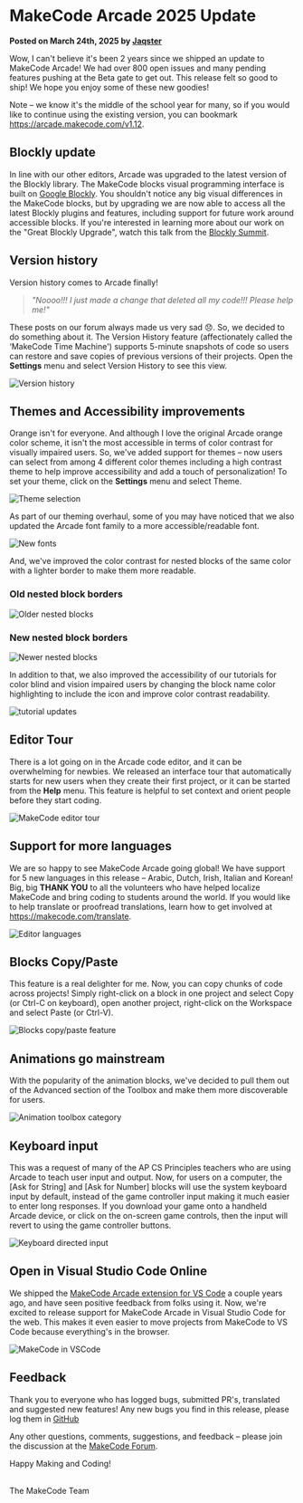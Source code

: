 # MakeCode Arcade 2025 Update

**Posted on March 24th, 2025 by [Jaqster](https://github.com/jaqster)**

Wow, I can't believe it's been 2 years since we shipped an update to MakeCode Arcade! We had over 800 open issues and many pending features pushing at the Beta gate to get out. This release felt so good to ship! We hope you enjoy some of these new goodies!

Note – we know it's the middle of the school year for many, so if you would like to continue using the existing version, you can bookmark https://arcade.makecode.com/v1.12. 

## Blockly update

In line with our other editors, Arcade was upgraded to the latest version of the Blockly library. The MakeCode blocks visual programming interface is built on [Google 
Blockly](https://developers.google.com/blockly). You shouldn't notice any big visual differences in the MakeCode blocks, but by upgrading we are now able to access all the latest Blockly plugins and features, including support for future work around accessible blocks. If you're interested in learning more about our work on the "Great Blockly Upgrade", watch this talk from the [Blockly Summit](https://youtu.be/SoXN61lSL9U).

## Version history

Version history comes to Arcade finally!

>_"Noooo!!! I just made a change that deleted all my code!!! Please help me!"_

These posts on our forum always made us very sad 😞. So, we decided to do something about it. The Version History feature (affectionately called the ‘MakeCode Time Machine') supports 5-minute snapshots of code so users can restore and save copies of previous versions of their projects. Open the **Settings** menu and select Version History to see this view.

![Version history](/static/blog/arcade/update-mar-2025/version-history.gif)

## Themes and Accessibility improvements

Orange isn't for everyone. And although I love the original Arcade orange color scheme, it isn't the most accessible in terms of color contrast for visually impaired users. So, we've added support for themes – now users can select from among 4 different color themes including a high contrast theme to help improve accessibility and add a touch of personalization! To set your theme, click on the **Settings** menu and select Theme.

![Theme selection](/static/blog/arcade/update-mar-2025/themes.png)

As part of our theming overhaul, some of you may have noticed that we also updated the Arcade font family to a more accessible/readable font.

![New fonts](/static/blog/arcade/update-mar-2025/fonts.png)

And, we've improved the color contrast for nested blocks of the same color with a lighter border to make them more readable.

### Old nested block borders
 
![Older nested blocks](/static/blog/arcade/update-mar-2025/old-nested.png)

### New nested block borders

![Newer nested blocks](/static/blog/arcade/update-mar-2025/new-nested.png)

In addition to that, we also improved the accessibility of our tutorials for color blind and vision impaired users by changing the block name color highlighting to include the icon and improve color contrast readability.

![tutorial updates](/static/blog/arcade/update-mar-2025/tutorial-updates.png)

## Editor Tour

There is a lot going on in the Arcade code editor, and it can be overwhelming for newbies. We released an interface tour that automatically starts for new users when they create their first project, or it can be started from the **Help** menu. This feature is helpful to set context and orient people before they start coding.

![MakeCode editor tour](/static/blog/arcade/update-mar-2025/tour.gif)

## Support for more languages

We are so happy to see MakeCode Arcade going global! We have support for 5 new languages in this release – Arabic, Dutch, Irish, Italian and Korean! Big, big **THANK YOU** to all the volunteers who have helped localize MakeCode and bring coding to students around the world. If you would like to help translate or proofread translations, learn how to get involved at https://makecode.com/translate. 

![Editor languages](/static/blog/arcade/update-mar-2025/editor-languages.png)

## Blocks Copy/Paste

This feature is a real delighter for me. Now, you can copy chunks of code across projects! Simply right-click on a block in one project and select Copy (or Ctrl-C on keyboard), open another project, right-click on the Workspace and select Paste (or Ctrl-V).

![Blocks copy/paste feature](/static/blog/arcade/update-mar-2025/copy-paste.gif)

## Animations go mainstream

With the popularity of the animation blocks, we've decided to pull them out of the Advanced section of the Toolbox and make them more discoverable for users.

![Animation toolbox category](/static/blog/arcade/update-mar-2025/toolbox.png)

## Keyboard input

This was a request of many of the AP CS Principles teachers who are using Arcade to teach user input and output. Now, for users on a computer, the [Ask for String] and [Ask for Number] blocks will use the system keyboard input by default, instead of the game controller input making it much easier to enter long responses. If you download your game onto a handheld Arcade device, or click on the on-screen game controls, then the input will revert to using the game controller buttons.

![Keyboard directed input](/static/blog/arcade/update-mar-2025/keyboard-input.gif)

## Open in Visual Studio Code Online

We shipped the [MakeCode Arcade extension for VS Code]( https://makecode.com/blog/arcade/vscode-extension) a couple years ago, and have seen positive feedback from folks using it. Now, we're excited to release support for MakeCode Arcade in Visual Studio Code for the web. This makes it even easier to move projects from MakeCode to VS Code because everything's in the browser.

![MakeCode in VSCode](/static/blog/arcade/update-mar-2025/vs-code-web.gif)

## Feedback

Thank you to everyone who has logged bugs, submitted PR's, translated and suggested new features! Any new bugs you find in this release, please log them in [GitHub](https://github.com/Microsoft/pxt-arcade/issues)

Any other questions, comments, suggestions, and feedback – please join the discussion at the
[MakeCode Forum](https://forum.makecode.com).

Happy Making and Coding!

<br/>
The MakeCode Team
